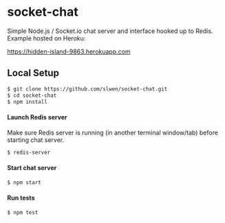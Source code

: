 # socket-chat

Simple Node.js / Socket.io chat server and interface hooked up to Redis. Example hosted on Heroku:

https://hidden-island-9863.herokuapp.com

## Local Setup

```sh
$ git clone https://github.com/slwen/socket-chat.git
$ cd socket-chat
$ npm install
```

#### Launch Redis server

Make sure Redis server is running (in another terminal window/tab) before starting chat server.

```sh
$ redis-server
```

#### Start chat server

```sh
$ npm start
```

#### Run tests

```sh
$ npm test
```
